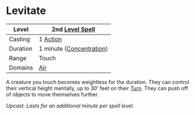 # Levitate

| Level    | 2nd [Level Spell](../../../Spell%20Level.md)                                             |
| -------- | ----------------------------------------------------- |
| Casting  | 1 [Action](../../../../Game%20Procedures/Action.md)   |
| Duration | 1 minute ([Concentration](../../../Concentration.md)) |
| Range    | Touch                                                 |
| Domains  | [Air](../../../Spell%20Domains/Air.md)                |

A creature you touch becomes weightless for the duration. They can control their vertical height mentally, up to 30' feet on their [Turn](../../../../Game%20Procedures/Turn.md). They can push off of objects to move themselves further.

*Upcast: Lasts for an additional minute per spell level.*